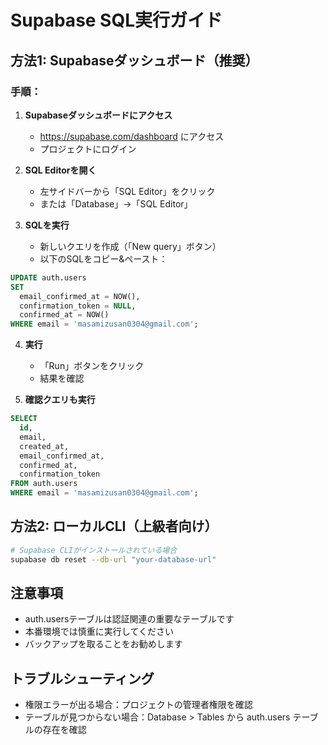 # Supabase SQL実行ガイド

## 方法1: Supabaseダッシュボード（推奨）

### 手順：
1. **Supabaseダッシュボードにアクセス**
   - https://supabase.com/dashboard にアクセス
   - プロジェクトにログイン

2. **SQL Editorを開く**
   - 左サイドバーから「SQL Editor」をクリック
   - または「Database」→「SQL Editor」

3. **SQLを実行**
   - 新しいクエリを作成（「New query」ボタン）
   - 以下のSQLをコピー&ペースト：

```sql
UPDATE auth.users 
SET 
  email_confirmed_at = NOW(),
  confirmation_token = NULL,
  confirmed_at = NOW()
WHERE email = 'masamizusan0304@gmail.com';
```

4. **実行**
   - 「Run」ボタンをクリック
   - 結果を確認

5. **確認クエリも実行**
```sql
SELECT 
  id,
  email,
  created_at,
  email_confirmed_at,
  confirmed_at,
  confirmation_token
FROM auth.users 
WHERE email = 'masamizusan0304@gmail.com';
```

## 方法2: ローカルCLI（上級者向け）

```bash
# Supabase CLIがインストールされている場合
supabase db reset --db-url "your-database-url"
```

## 注意事項
- auth.usersテーブルは認証関連の重要なテーブルです
- 本番環境では慎重に実行してください
- バックアップを取ることをお勧めします

## トラブルシューティング
- 権限エラーが出る場合：プロジェクトの管理者権限を確認
- テーブルが見つからない場合：Database > Tables から auth.users テーブルの存在を確認